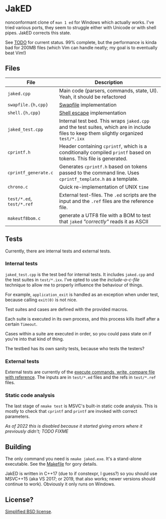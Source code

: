 # JakED

nonconformant clone of `man 1 ed` for Windows which actually works. I've tried various ports, they seem to struggle either with Unicode or with shell pipes. JakED corrects this state.

See [TODO](doc/TODO.md) for current status. 99% complete, but the performance is kinda bad for 200MB files (which Vim can handle neatly; my goal is to eventually beat Vim!)

## Files

| File              | Description                                       |
|-------------------|---------------------------------------------------|
| `jaked.cpp`       | Main code (parsers, commands, state, UI). Yeah, it should be refactored |
| `swapfile.{h,cpp}` | [Swapfile](doc/UndoAndSwapFile.md) implementation |
| `shell.{h,cpp}`   | [Shell escape](doc/Shell.md) implementation |
| `jaked_test.cpp`  | Internal test bed. This wraps `jaked.cpp` and the test suites, which are in include files to keep them slightly organized `test/*.ixx` |
| `cprintf.h`       | Header containing `cprintf`, which is a conditionally compiled `printf` based on tokens. This file is generated. |
| `cprintf_generate.c` | Generates `cprintf.h` based on tokens passed to the command line. Uses `cprintf_template.h` as a template. |
| `chrono.c`        | Quick re-implementation of UNIX `time`            |
| `test/*.ed`, `test/*.ref` | External test-files. The `.ed` scripts are the input and the `.ref` files are the reference file. |
| `makeutf8bom.c`   | generate a UTF8 file with a BOM to test that `jaked` *"correctly"* reads it as ASCII

## Tests

Currently, there are internal tests and external tests.

### Internal tests

`jaked_test.cpp` is the test bed for internal tests. It includes `jaked.cpp` and the test suites in `test/*.ixx`. I've opted to use the *include-a-c-file* technique to allow me to properly influence the behaviour of things.

For example, `application_exit` is handled as an exception when under test, because calling `exit(0)` is not nice.

Test suites and cases are defined with the provided macros.

Each suite is executed in its own process, and this process kills itself after a certain `Timeout`.

Cases within a suite are executed in order, so you could pass state on if you're into that kind of thing.

The testbed has its own sanity tests, because who tests the testers?

### External tests

External tests are currently of the [execute commands, write, compare file with reference](test/testWriteCommands.cmd). The inputs are in `test/*.ed` files and the refs in `test/*.ref` files.

### Static code analysis

The last stage of `nmake test` is MSVC's built-in static code analysis. This is mostly to check that `cprintf` and `printf` are invoked with correct parameters.

*As of 2022 this is disabled because it started giving errors where it previously didn't; TODO FIXME*

## Building

The only command you need is `nmake jaked.exe`. It's a stand-alone executable. See the [Makefile](./Makefile) for gory details.

JakED is written in C++17 (due to if constexpr, I guess?) so you should use MSVC++15 (aka VS 2017; or 2019, that also works; newer versions should continue to work). Obviously it only runs on Windows.

## License?

[Simplified BSD license](LICENSE).
